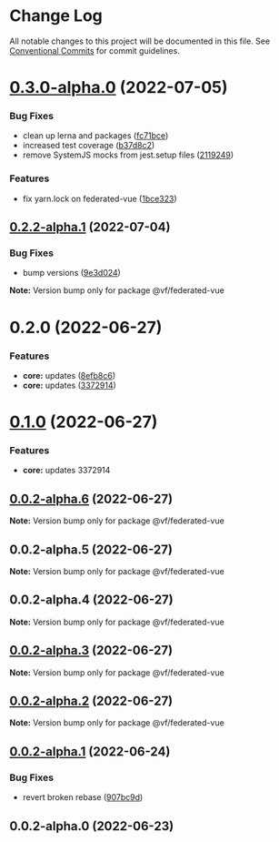 # Change Log

All notable changes to this project will be documented in this file.
See [Conventional Commits](https://conventionalcommits.org) for commit guidelines.

# [0.3.0-alpha.0](https://vfuk-digital.visualstudio.com/Digital/_git/lib-web-federation-utils/compare/@vf/federated-vue@0.2.2-alpha.1...@vf/federated-vue@0.3.0-alpha.0) (2022-07-05)


### Bug Fixes

* clean up lerna and packages ([fc71bce](https://vfuk-digital.visualstudio.com/Digital/_git/lib-web-federation-utils/commits/fc71bceea2880b9d479d95903c6eea67fc2ee27f))
* increased test coverage ([b37d8c2](https://vfuk-digital.visualstudio.com/Digital/_git/lib-web-federation-utils/commits/b37d8c2fa7a9df72e5b41e70d574bb7d93770dc5))
* remove SystemJS mocks from jest.setup files ([2119249](https://vfuk-digital.visualstudio.com/Digital/_git/lib-web-federation-utils/commits/21192495bef1e62d85857c2fc8be69401168650c))


### Features

* fix yarn.lock on federated-vue ([1bce323](https://vfuk-digital.visualstudio.com/Digital/_git/lib-web-federation-utils/commits/1bce32322e9205b4cb8b6a9b1ca8691874261dbe))





## [0.2.2-alpha.1](https://vfuk-digital.visualstudio.com/Digital/_git/lib-web-federation-utils/compare/@vf/federated-vue@0.2.2-alpha.0...@vf/federated-vue@0.2.2-alpha.1) (2022-07-04)


### Bug Fixes

* bump versions ([9e3d024](https://vfuk-digital.visualstudio.com/Digital/_git/lib-web-federation-utils/commits/9e3d02498ce6316b69a86ccd8abfc97f309f63a6))





**Note:** Version bump only for package @vf/federated-vue

# 0.2.0 (2022-06-27)

### Features

- **core:** updates ([8efb8c6](https://vfuk-digital.visualstudio.com/Digital/_git/lib-web-federation-utils/commits/8efb8c677d8ae781f4d6fe858223952749a49b73))
- **core:** updates ([3372914](https://vfuk-digital.visualstudio.com/Digital/_git/lib-web-federation-utils/commits/3372914eb8059873dae677c1db41418c6c5c9793))

# [0.1.0](/compare/@vf/federated-vue@0.0.2-alpha.6...@vf/federated-vue@0.1.0) (2022-06-27)

### Features

- **core:** updates 3372914

## [0.0.2-alpha.6](/compare/@vf/federated-vue@0.0.2-alpha.5...@vf/federated-vue@0.0.2-alpha.6) (2022-06-27)

**Note:** Version bump only for package @vf/federated-vue

## 0.0.2-alpha.5 (2022-06-27)

**Note:** Version bump only for package @vf/federated-vue

## 0.0.2-alpha.4 (2022-06-27)

**Note:** Version bump only for package @vf/federated-vue

## [0.0.2-alpha.3](https://vfuk-digital.visualstudio.com/Digital/_git/lib-web-federation-utils/compare/@vf/federated-vue@0.0.2-alpha.2...@vf/federated-vue@0.0.2-alpha.3) (2022-06-27)

**Note:** Version bump only for package @vf/federated-vue

## [0.0.2-alpha.2](https://vfuk-digital.visualstudio.com/Digital/_git/lib-web-federation-utils/compare/@vf/federated-vue@0.0.2-alpha.1...@vf/federated-vue@0.0.2-alpha.2) (2022-06-27)

**Note:** Version bump only for package @vf/federated-vue

## [0.0.2-alpha.1](https://vfuk-digital.visualstudio.com/Digital/_git/lib-web-federation-utils/compare/@vf/federated-vue@0.0.2-alpha.0...@vf/federated-vue@0.0.2-alpha.1) (2022-06-24)

### Bug Fixes

- revert broken rebase ([907bc9d](https://vfuk-digital.visualstudio.com/Digital/_git/lib-web-federation-utils/commits/907bc9dae2947d745faa1ec4ef314fa7923a6ae9))

## 0.0.2-alpha.0 (2022-06-23)

